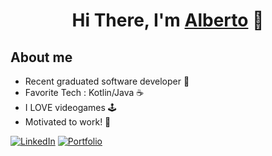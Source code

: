 <div align="center">
<h1 align="center">Hi There, I'm <a href="https://www.linkedin.com/in/albertozaragositenorio/">Alberto</a> 👋</h1>
</div>

## About me
<div id="AboutMe">
  <ul>
    <li>Recent graduated software developer 👾</li>
    <li>Favorite Tech : Kotlin/Java ☕</li>
    <li>I LOVE videogames 🕹️</li>
    <li>Motivated to work! 💪</li>
  </ul>
  
  [![LinkedIn](https://img.shields.io/badge/linkedin-%230077B5.svg?logo=linkedin&logoColor=white)](https://www.linkedin.com/in/albertozaragositenorio)
  [![Portfolio](https://img.shields.io/badge/%F0%9F%8E%A8Portfolio%F0%9F%8E%A8-green)](https://albertozaragosi.github.io/Portfolio/)
  


</div>



<!--
**AlbertoZaragosi/AlbertoZaragosi** is a ✨ _special_ ✨ repository because its `README.md` (this file) appears on your GitHub profile.

Here are some ideas to get you started:

- 🔭 I’m currently working on ...
- 🌱 I’m currently learning ...
- 👯 I’m looking to collaborate on ...
- 🤔 I’m looking for help with ...
- 💬 Ask me about ...
- 📫 How to reach me: ...
- 😄 Pronouns: ...
- ⚡ Fun fact: ...
-->
  

 
